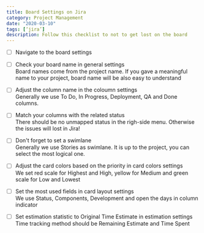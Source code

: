 ```yaml
---
title: Board Settings on Jira
category: Project Management
date: "2020-03-10"
tags: [‘jira’]
description: Follow this checklist to not to get lost on the board
---
```


- [ ] Navigate to the board settings

- [ ] Check your board name in general settings  
Board names come from the project name. If you gave a meaningful name to your project, board name will be also easy to understand

- [ ] Adjust the column name in the coloumn settings  
Generally we use To Do, In Progress, Deployment, QA and Done columns. 

- [ ] Match your columns with the related status  
There should be no unmapped status in the righ-side menu. Otherwise the issues will lost in Jira! 

- [ ] Don't forget to set a swimlane  
Generally we use Stories as swimlane. It is up to the project, you can select the most logical one. 

- [ ] Adjust the card colors based on the priority in card colors settings  
We set red scale for Highest and High, yellow for Medium and green scale for Low and Lowest

- [ ] Set the most used fields in card layout settings  
We use Status, Components, Development and open the days in column indicator

- [ ] Set estimation statistic to Original Time Estimate in estimation settings  
Time tracking method should be Remaining Estimate and Time Spent

